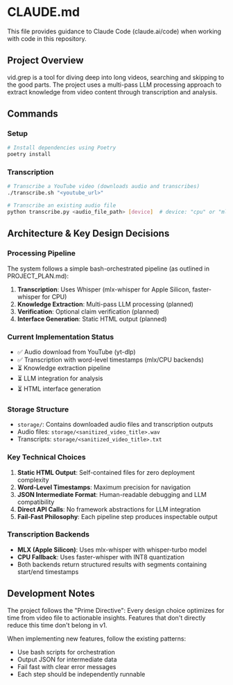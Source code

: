 # CLAUDE.md

This file provides guidance to Claude Code (claude.ai/code) when working with code in this repository.

## Project Overview

vid.grep is a tool for diving deep into long videos, searching and skipping to the good parts. The project uses a multi-pass LLM processing approach to extract knowledge from video content through transcription and analysis.

## Commands

### Setup
```bash
# Install dependencies using Poetry
poetry install
```

### Transcription
```bash
# Transcribe a YouTube video (downloads audio and transcribes)
./transcribe.sh "<youtube_url>"

# Transcribe an existing audio file
python transcribe.py <audio_file_path> [device]  # device: "cpu" or "mlx"
```

## Architecture & Key Design Decisions

### Processing Pipeline
The system follows a simple bash-orchestrated pipeline (as outlined in PROJECT_PLAN.md):
1. **Transcription**: Uses Whisper (mlx-whisper for Apple Silicon, faster-whisper for CPU)
2. **Knowledge Extraction**: Multi-pass LLM processing (planned)
3. **Verification**: Optional claim verification (planned)
4. **Interface Generation**: Static HTML output (planned)

### Current Implementation Status
- ✅ Audio download from YouTube (yt-dlp)
- ✅ Transcription with word-level timestamps (mlx/CPU backends)
- ⏳ Knowledge extraction pipeline
- ⏳ LLM integration for analysis
- ⏳ HTML interface generation

### Storage Structure
- `storage/`: Contains downloaded audio files and transcription outputs
- Audio files: `storage/<sanitized_video_title>.wav`
- Transcripts: `storage/<sanitized_video_title>.txt`

### Key Technical Choices
1. **Static HTML Output**: Self-contained files for zero deployment complexity
2. **Word-Level Timestamps**: Maximum precision for navigation
3. **JSON Intermediate Format**: Human-readable debugging and LLM compatibility
4. **Direct API Calls**: No framework abstractions for LLM integration
5. **Fail-Fast Philosophy**: Each pipeline step produces inspectable output

### Transcription Backends
- **MLX (Apple Silicon)**: Uses mlx-whisper with whisper-turbo model
- **CPU Fallback**: Uses faster-whisper with INT8 quantization
- Both backends return structured results with segments containing start/end timestamps

## Development Notes

The project follows the "Prime Directive": Every design choice optimizes for time from video file to actionable insights. Features that don't directly reduce this time don't belong in v1.

When implementing new features, follow the existing patterns:
- Use bash scripts for orchestration
- Output JSON for intermediate data
- Fail fast with clear error messages
- Each step should be independently runnable